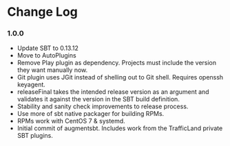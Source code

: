 # Change Log

### 1.0.0

+ Update SBT to 0.13.12
+ Move to AutoPlugins
+ Remove Play plugin as dependency. Projects must include the version they want manually now.
+ Git plugin uses JGit instead of shelling out to Git shell. Requires openssh keyagent.
+ releaseFinal takes the intended release version as an argument and validates it against the version in the SBT build definition.
+ Stability and sanity check improvements to release process.
+ Use more of sbt native packager for building RPMs.
+ RPMs work with CentOS 7 & systemd.
+ Initial commit of augmentsbt. Includes work from the TrafficLand private SBT plugins.